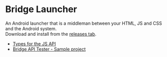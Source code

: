# Bridge Launcher

An Android launcher that is a middleman between your HTML, JS and CSS and the Android system.  
Download and install from the [releases tab](https://github.com/theothertored/bridgelauncher/releases).

- [Types for the JS API](https://github.com/theothertored/bridgelauncherapi)
- [Bridge API Tester - Sample project](https://github.com/theothertored/bridgelauncherapitester)
